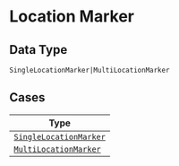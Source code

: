 
# Location Marker

## Data Type

`SingleLocationMarker|MultiLocationMarker`

## Cases

| Type |
|  --- |
| [`SingleLocationMarker`](../../../doc/models/single-location-marker.md) |
| [`MultiLocationMarker`](../../../doc/models/multi-location-marker.md) |

